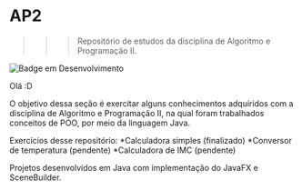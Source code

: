# AP2
>>> Repositório de estudos da disciplina de Algoritmo e Programação II.

![Badge em Desenvolvimento](http://img.shields.io/static/v1?label=STATUS&message=EM%20DESENVOLVIMENTO&color=GREEN&style=for-the-badge)

Olá :D 

O objetivo dessa seção é exercitar alguns conhecimentos adquiridos com a disciplina de Algoritmo e Programação II, na qual foram trabalhados conceitos de POO, por meio da linguagem Java. 

Exercícios desse repositório:
*Calculadora  simples (finalizado)
*Conversor de temperatura (pendente)
*Calculadora de IMC (pendente)

Projetos desenvolvidos em Java com implementação do JavaFX e SceneBuilder.
